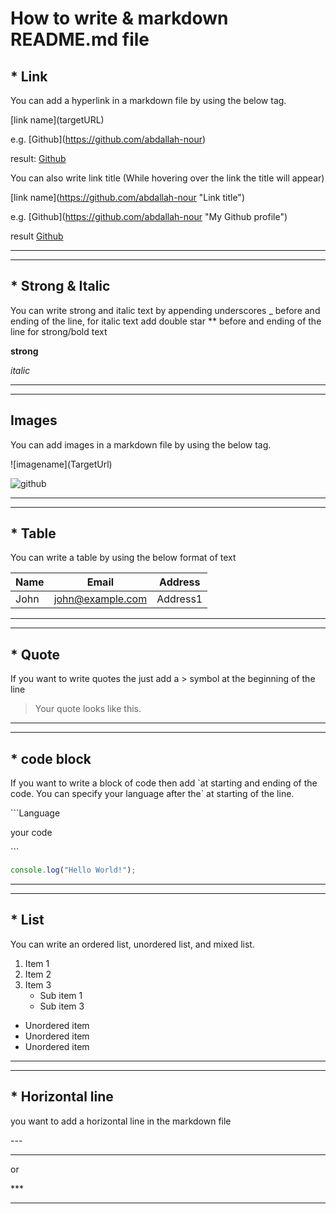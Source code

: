# How to write & markdown README.md file

## \* Link

You can add a hyperlink in a markdown file by using the below tag.

\[link name]\(targetURL)

e.g. \[Github]\(https://github.com/abdallah-nour)

result: [Github](https://github.com/abdallah-nour)

You can also write link title (While hovering over the link the title will appear)

\[link name]\(https://github.com/abdallah-nour "Link title")

e.g. \[Github]\(https://github.com/abdallah-nour "My Github profile")

result [Github](https://github.com/abdallah-nour "My Github profile")

---

---

## \* Strong & Italic

You can write strong and italic text by appending underscores \_ before and ending of the line, for italic text add double star \*\* before and ending of the line for strong/bold text

**strong**

_italic_

---

---

## Images

You can add images in a markdown file by using the below tag.

!\[imagename]\(TargetUrl)

![github](https://encrypted-tbn0.gstatic.com/images?q=tbn:ANd9GcSE9yl6D6OEj6ZkGJCqi3RaRnROvZw8J5R0mg&usqp=CAU)

---

---

## \* Table

You can write a table by using the below format of text

| Name | Email            | Address  |
| ---- | ---------------- | -------- |
| John | john@example.com | Address1 |

---

---

## \* Quote

If you want to write quotes the just add a \> symbol at the beginning of the line

> Your quote looks like this.

---

---

## \* code block

If you want to write a block of code then add \`at starting and ending of the code. You can specify your language after the` at starting of the line.

\```Language

your code

\```

```javascript
console.log("Hello World!");
```

---

---

## \* List

You can write an ordered list, unordered list, and mixed list.

1. Item 1
2. Item 2
3. Item 3
   - Sub item 1
   - Sub item 3

- Unordered item
- Unordered item
- Unordered item

---

---

## \* Horizontal line

you want to add a horizontal line in the markdown file

\---

---

or

\*\*\*

---
